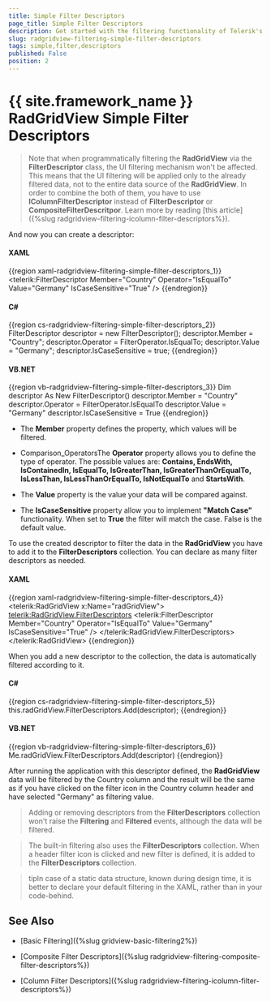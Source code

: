 ```yaml
---
title: Simple Filter Descriptors
page_title: Simple Filter Descriptors
description: Get started with the filtering functionality of Telerik's {{ site.framework_name }} DataGrid and learn how to create and combine simple filter descriptors.
slug: radgridview-filtering-simple-filter-descriptors
tags: simple,filter,descriptors
published: False
position: 2
---
```


# {{ site.framework_name }} RadGridView Simple Filter Descriptors

>Note that when programmatically filtering the __RadGridView__ via the __FilterDescriptor__ class, the UI filtering mechanism won't be affected. This means that the UI filtering will be applied only to the already filtered data, not to the entire data source of the __RadGridView__. In order to combine the both of them, you have to use __IColumnFilterDescriptor__ instead of __FilterDescriptor__ or __CompositeFilterDescritpor__. Learn more by reading [this article]({%slug radgridview-filtering-icolumn-filter-descriptors%}).

And now you can create a descriptor:

#### __XAML__

{{region xaml-radgridview-filtering-simple-filter-descriptors_1}}
	<telerik:FilterDescriptor Member="Country"
	              Operator="IsEqualTo"
	              Value="Germany"
	              IsCaseSensitive="True" />
{{endregion}}

#### __C#__

{{region cs-radgridview-filtering-simple-filter-descriptors_2}}
	FilterDescriptor descriptor = new FilterDescriptor();
	descriptor.Member = "Country";
	descriptor.Operator = FilterOperator.IsEqualTo;
	descriptor.Value = "Germany";
	descriptor.IsCaseSensitive = true;
{{endregion}}

#### __VB.NET__

{{region vb-radgridview-filtering-simple-filter-descriptors_3}}
	Dim descriptor As New FilterDescriptor()
	descriptor.Member = "Country"
	descriptor.Operator = FilterOperator.IsEqualTo
	descriptor.Value = "Germany"
	descriptor.IsCaseSensitive = True
{{endregion}}

* The __Member__ property defines the property, which values will be filtered.

* Comparison_OperatorsThe __Operator__ property allows you to define the type of operator. The possible values are: __Contains, EndsWith, IsContainedIn, IsEqualTo, IsGreaterThan, IsGreaterThanOrEqualTo, IsLessThan, IsLessThanOrEqualTo, IsNotEqualTo__ and __StartsWith__.

* The __Value__ property is the value your data will be compared against.

* The __IsCaseSensitive__ property allow you to implement __"Match Case"__ functionality. When set to __True__ the filter will match the case. False is the default value.

To use the created descriptor to filter the data in the __RadGridView__ you have to add it to the __FilterDescriptors__ collection. You can declare as many filter descriptors as needed.

#### __XAML__

{{region xaml-radgridview-filtering-simple-filter-descriptors_4}}
	<telerik:RadGridView x:Name="radGridView">
	    <telerik:RadGridView.FilterDescriptors>
	        <telerik:FilterDescriptor Member="Country"
	                              Operator="IsEqualTo"
	                              Value="Germany"
	                              IsCaseSensitive="True" />
	    </telerik:RadGridView.FilterDescriptors>
	</telerik:RadGridView>
{{endregion}}

When you add a new descriptor to the collection, the data is automatically filtered according to it.

#### __C#__

{{region cs-radgridview-filtering-simple-filter-descriptors_5}}
	this.radGridView.FilterDescriptors.Add(descriptor);
{{endregion}}

#### __VB.NET__

{{region vb-radgridview-filtering-simple-filter-descriptors_6}}
	Me.radGridView.FilterDescriptors.Add(descriptor)
{{endregion}}

After running the application with this descriptor defined, the __RadGridView__ data will be filtered by the Country column and the result will be the same as if you have clicked on the filter icon in the Country column header and have selected "Germany" as filtering value. 

>Adding or removing descriptors from the __FilterDescriptors__ collection won't raise the __Filtering__ and __Filtered__ events, although the data will be filtered.

>The built-in filtering also uses the __FilterDescriptors__ collection. When a header filter icon is clicked and new filter is defined, it is added to the __FilterDescriptors__ collection.

>tipIn case of a static data structure, known during design time, it is better to declare your default filtering in the XAML, rather than in your code-behind.

## See Also

 * [Basic Filtering]({%slug gridview-basic-filtering2%})

 * [Composite Filter Descriptors]({%slug radgridview-filtering-composite-filter-descriptors%})

 * [Column Filter Descriptors]({%slug radgridview-filtering-icolumn-filter-descriptors%})
